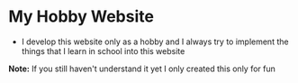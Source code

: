 # My Hobby Website
* I develop this website only as a hobby and I always try to implement the things that I learn in school into this website

**Note:** If you still haven't understand it yet I only created this only for fun
